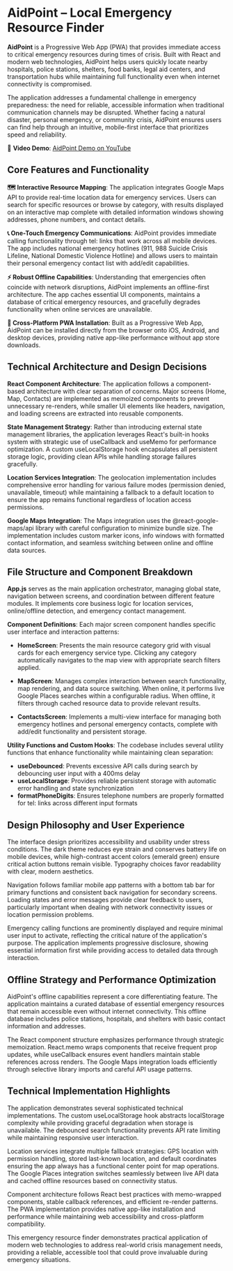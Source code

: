 # AidPoint – Local Emergency Resource Finder

**AidPoint** is a Progressive Web App (PWA) that provides immediate access to critical emergency resources during times of crisis. Built with React and modern web technologies, AidPoint helps users quickly locate nearby hospitals, police stations, shelters, food banks, legal aid centers, and transportation hubs while maintaining full functionality even when internet connectivity is compromised.

The application addresses a fundamental challenge in emergency preparedness: the need for reliable, accessible information when traditional communication channels may be disrupted. Whether facing a natural disaster, personal emergency, or community crisis, AidPoint ensures users can find help through an intuitive, mobile-first interface that prioritizes speed and reliability.

🎥 **Video Demo**: [AidPoint Demo on YouTube](#)

## Core Features and Functionality

**🗺️ Interactive Resource Mapping**: The application integrates Google Maps API to provide real-time location data for emergency services. Users can search for specific resources or browse by category, with results displayed on an interactive map complete with detailed information windows showing addresses, phone numbers, and contact details.

**📞 One-Touch Emergency Communications**: AidPoint provides immediate calling functionality through tel: links that work across all mobile devices. The app includes national emergency hotlines (911, 988 Suicide Crisis Lifeline, National Domestic Violence Hotline) and allows users to maintain their personal emergency contact list with add/edit capabilities.

**⚡ Robust Offline Capabilities**: Understanding that emergencies often coincide with network disruptions, AidPoint implements an offline-first architecture. The app caches essential UI components, maintains a database of critical emergency resources, and gracefully degrades functionality when online services are unavailable.

**📱 Cross-Platform PWA Installation**: Built as a Progressive Web App, AidPoint can be installed directly from the browser onto iOS, Android, and desktop devices, providing native app-like performance without app store downloads.

## Technical Architecture and Design Decisions

**React Component Architecture**: The application follows a component-based architecture with clear separation of concerns. Major screens (Home, Map, Contacts) are implemented as memoized components to prevent unnecessary re-renders, while smaller UI elements like headers, navigation, and loading screens are extracted into reusable components.

**State Management Strategy**: Rather than introducing external state management libraries, the application leverages React's built-in hooks system with strategic use of useCallback and useMemo for performance optimization. A custom useLocalStorage hook encapsulates all persistent storage logic, providing clean APIs while handling storage failures gracefully.

**Location Services Integration**: The geolocation implementation includes comprehensive error handling for various failure modes (permission denied, unavailable, timeout) while maintaining a fallback to a default location to ensure the app remains functional regardless of location access permissions.

**Google Maps Integration**: The Maps integration uses the @react-google-maps/api library with careful configuration to minimize bundle size. The implementation includes custom marker icons, info windows with formatted contact information, and seamless switching between online and offline data sources.

## File Structure and Component Breakdown

**App.js** serves as the main application orchestrator, managing global state, navigation between screens, and coordination between different feature modules. It implements core business logic for location services, online/offline detection, and emergency contact management.

**Component Definitions**: Each major screen component handles specific user interface and interaction patterns:

- **HomeScreen**: Presents the main resource category grid with visual cards for each emergency service type. Clicking any category automatically navigates to the map view with appropriate search filters applied.

- **MapScreen**: Manages complex interaction between search functionality, map rendering, and data source switching. When online, it performs live Google Places searches within a configurable radius. When offline, it filters through cached resource data to provide relevant results.

- **ContactsScreen**: Implements a multi-view interface for managing both emergency hotlines and personal emergency contacts, complete with add/edit functionality and persistent storage.

**Utility Functions and Custom Hooks**: The codebase includes several utility functions that enhance functionality while maintaining clean separation:

- **useDebounced**: Prevents excessive API calls during search by debouncing user input with a 400ms delay
- **useLocalStorage**: Provides reliable persistent storage with automatic error handling and state synchronization
- **formatPhoneDigits**: Ensures telephone numbers are properly formatted for tel: links across different input formats

## Design Philosophy and User Experience

The interface design prioritizes accessibility and usability under stress conditions. The dark theme reduces eye strain and conserves battery life on mobile devices, while high-contrast accent colors (emerald green) ensure critical action buttons remain visible. Typography choices favor readability with clear, modern aesthetics.

Navigation follows familiar mobile app patterns with a bottom tab bar for primary functions and consistent back navigation for secondary screens. Loading states and error messages provide clear feedback to users, particularly important when dealing with network connectivity issues or location permission problems.

Emergency calling functions are prominently displayed and require minimal user input to activate, reflecting the critical nature of the application's purpose. The application implements progressive disclosure, showing essential information first while providing access to detailed data through interaction.

## Offline Strategy and Performance Optimization

AidPoint's offline capabilities represent a core differentiating feature. The application maintains a curated database of essential emergency resources that remain accessible even without internet connectivity. This offline database includes police stations, hospitals, and shelters with basic contact information and addresses.

The React component structure emphasizes performance through strategic memoization. React.memo wraps components that receive frequent prop updates, while useCallback ensures event handlers maintain stable references across renders. The Google Maps integration loads efficiently through selective library imports and careful API usage patterns.

## Technical Implementation Highlights

The application demonstrates several sophisticated technical implementations. The custom useLocalStorage hook abstracts localStorage complexity while providing graceful degradation when storage is unavailable. The debounced search functionality prevents API rate limiting while maintaining responsive user interaction.

Location services integrate multiple fallback strategies: GPS location with permission handling, stored last-known location, and default coordinates ensuring the app always has a functional center point for map operations. The Google Places integration switches seamlessly between live API data and cached offline resources based on connectivity status.

Component architecture follows React best practices with memo-wrapped components, stable callback references, and efficient re-render patterns. The PWA implementation provides native app-like installation and performance while maintaining web accessibility and cross-platform compatibility.

This emergency resource finder demonstrates practical application of modern web technologies to address real-world crisis management needs, providing a reliable, accessible tool that could prove invaluable during emergency situations.
